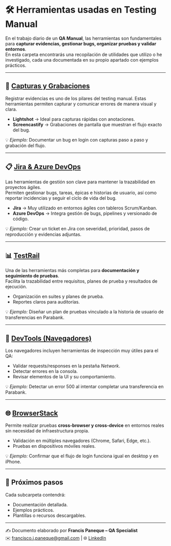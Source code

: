 # 🛠️ Herramientas usadas en Testing Manual

En el trabajo diario de un **QA Manual**, las herramientas son fundamentales para **capturar evidencias, gestionar bugs, organizar pruebas y validar entornos**.  
En esta carpeta encontrarás una recopilación de utilidades que utilizo o he investigado, cada una documentada en su propio apartado con ejemplos prácticos.  

---

## 📸 [Capturas y Grabaciones](./capturas-grabaciones/)
Registrar evidencias es uno de los pilares del testing manual. Estas herramientas permiten capturar y comunicar errores de manera visual y clara.  

- **Lightshot** → Ideal para capturas rápidas con anotaciones.  
- **Screencastify** → Grabaciones de pantalla que muestran el flujo exacto del bug.  

💡 *Ejemplo:* Documentar un bug en login con capturas paso a paso y grabación del flujo.

---

## 📋 [Jira & Azure DevOps](./jira-azure/)
Las herramientas de gestión son clave para mantener la trazabilidad en proyectos ágiles.  
Permiten gestionar bugs, tareas, épicas e historias de usuario, así como reportar incidencias y seguir el ciclo de vida del bug.  

- **Jira** → Muy utilizado en entornos ágiles con tableros Scrum/Kanban.  
- **Azure DevOps** → Integra gestión de bugs, pipelines y versionado de código.  

💡 *Ejemplo:* Crear un ticket en Jira con severidad, prioridad, pasos de reproducción y evidencias adjuntas.

---

## 📊 [TestRail](./testrail/)
Una de las herramientas más completas para **documentación y seguimiento de pruebas**.  
Facilita la trazabilidad entre requisitos, planes de prueba y resultados de ejecución.  

- Organización en suites y planes de prueba.  
- Reportes claros para auditorías.  

💡 *Ejemplo:* Diseñar un plan de pruebas vinculado a la historia de usuario de transferencias en Parabank.

---

## 🧪 [DevTools (Navegadores)](./devtools/)
Los navegadores incluyen herramientas de inspección muy útiles para el QA:  

- Validar requests/responses en la pestaña *Network*.  
- Detectar errores en la consola.  
- Revisar elementos de la UI y su comportamiento.  

💡 *Ejemplo:* Detectar un error 500 al intentar completar una transferencia en Parabank.

---

## 🌐 [BrowserStack](./browserstack/)
Permite realizar pruebas **cross-browser y cross-device** en entornos reales sin necesidad de infraestructura propia.  

- Validación en múltiples navegadores (Chrome, Safari, Edge, etc.).  
- Pruebas en dispositivos móviles reales.  

💡 *Ejemplo:* Confirmar que el flujo de login funciona igual en desktop y en iPhone.

---

## 📌 Próximos pasos
Cada subcarpeta contendrá:  
- Documentación detallada.  
- Ejemplos prácticos.  
- Plantillas o recursos descargables.  

---

✍️ Documento elaborado por **Francis Paneque – QA Specialist**  
✉️ francisco.j.paneque@gmail.com | 🌐 [LinkedIn](https://www.linkedin.com/in/francis-paneque-21092a252)
